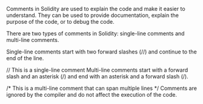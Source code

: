 
Comments in Solidity are used to explain the code and make it easier to understand. They can be used to provide documentation, explain the purpose of the code, or to debug the code.

There are two types of comments in Solidity: single-line comments and multi-line comments.

Single-line comments start with two forward slashes (//) and continue to the end of the line.

// This is a single-line comment
Multi-line comments start with a forward slash and an asterisk (/) and end with an asterisk and a forward slash (/).

/*
This is a multi-line comment
that can span multiple lines
*/
Comments are ignored by the compiler and do not affect the execution of the code.